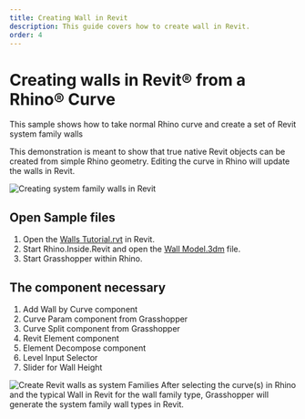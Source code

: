 ```yaml
---
title: Creating Wall in Revit
description: This guide covers how to create wall in Revit.
order: 4
---
```



# Creating walls in Revit&reg; from a Rhino&reg; Curve
This sample shows how to take normal Rhino curve and create a set of Revit system family walls

This demonstration is meant to show that true native Revit objects can be created from simple Rhino geometry.  Editing the curve in Rhino will update the walls in Revit.

![Creating system family walls in Revit](/static/images/create-walls-in-revit.jpg)


## Open Sample files
1. Open the [Walls Tutorial.rvt](/walls_tutorial.rvt) in Revit.
1. Start Rhino.Inside.Revit and open the [Wall Model.3dm](/wall_model.3dm) file.
1. Start Grasshopper within Rhino.

## The component necessary
1. Add Wall by Curve component
1. Curve Param component from Grasshopper
1. Curve Split component from Grasshopper
1. Revit Element component
1. Element Decompose component
1. Level Input Selector
1. Slider for Wall Height

![Create Revit walls as system Families](/static/images/create-walls-grasshopper-canvas.png)
After selecting the curve(s) in Rhino and the typical Wall in Revit for the wall family type, Grasshopper will generate the system family wall types  in Revit.
